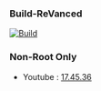 ### Build-ReVanced

[![Build](https://github.com/Sohil876/build-revanced/actions/workflows/build.yaml/badge.svg?branch=main&event=push)](https://github.com/Sohil876/build-revanced/actions)

### Non-Root Only
   - Youtube : [17.45.36](https://www.apkmirror.com/apk/google-inc/youtube/youtube-17-45-36-release/)
